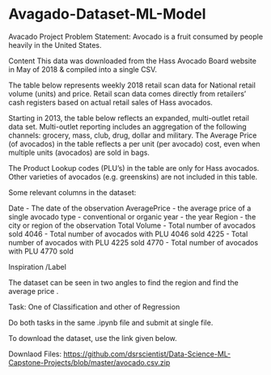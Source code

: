 # Avagado-Dataset-ML-Model

Avacado Project
Problem Statement:
Avocado is a fruit consumed by people heavily in the United States. 

Content
This data was downloaded from the Hass Avocado Board website in May of 2018 & compiled into a single CSV. 

The table below represents weekly 2018 retail scan data for National retail volume (units) and price. Retail scan data comes directly from retailers’ cash registers based on actual retail sales of Hass avocados. 

Starting in 2013, the table below reflects an expanded, multi-outlet retail data set. Multi-outlet reporting includes an aggregation of the following channels: grocery, mass, club, drug, dollar and military. The Average Price (of avocados) in the table reflects a per unit (per avocado) cost, even when multiple units (avocados) are sold in bags. 

The Product Lookup codes (PLU’s) in the table are only for Hass avocados. Other varieties of avocados (e.g. greenskins) are not included in this table.

Some relevant columns in the dataset:

Date - The date of the observation
AveragePrice - the average price of a single avocado
type - conventional or organic
year - the year
Region - the city or region of the observation
Total Volume - Total number of avocados sold
4046 - Total number of avocados with PLU 4046 sold
4225 - Total number of avocados with PLU 4225 sold
4770 - Total number of avocados with PLU 4770 sold


Inspiration /Label 

The dataset can be seen in two angles to find the region and find the average price .

Task: One of Classification and other of Regression

Do both tasks in the same .ipynb file and submit at single file. 

To download the dataset, use the link given below. 

Downlaod Files:
https://github.com/dsrscientist/Data-Science-ML-Capstone-Projects/blob/master/avocado.csv.zip
